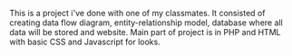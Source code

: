 This is a project i've done with one of my classmates.
It consisted of creating data flow diagram, entity-relationship model, database where all data will be stored and website.
Main part of project is in PHP and HTML with basic CSS and Javascript for looks.
